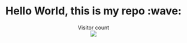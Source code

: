 <!---
Visitor counter code provided by: https://github.com/sagar-viradiya.
Make sure to use your username bellow
-->

<h1 align="center">Hello World, this is my repo :wave:</h1>
<p align="center">Visitor count<br>
<img src="https://profile-counter.glitch.me/Jiullian-Lee Vargas/count.svg" />
</p>
